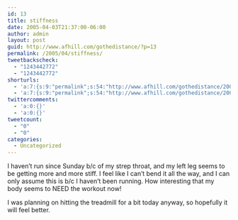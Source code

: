 ```yaml
---
id: 13
title: stiffness
date: 2005-04-03T21:37:00-06:00
author: admin
layout: post
guid: http://www.afhill.com/gothedistance/?p=13
permalink: /2005/04/stiffness/
tweetbackscheck:
  - "1243442772"
  - "1243442772"
shorturls:
  - 'a:7:{s:9:"permalink";s:54:"http://www.afhill.com/gothedistance/2005/04/stiffness/";s:7:"tinyurl";s:25:"http://tinyurl.com/qod79y";s:5:"bitly";s:19:"http://bit.ly/XT8Z1";s:5:"snipr";s:22:"http://snipr.com/hxx2h";s:5:"snurl";s:22:"http://snurl.com/hxx2h";s:7:"snipurl";s:24:"http://snipurl.com/hxx2h";s:4:"isgd";s:17:"http://is.gd/BhLh";}'
  - 'a:7:{s:9:"permalink";s:54:"http://www.afhill.com/gothedistance/2005/04/stiffness/";s:7:"tinyurl";s:25:"http://tinyurl.com/qod79y";s:5:"bitly";s:19:"http://bit.ly/XT8Z1";s:5:"snipr";s:22:"http://snipr.com/hxx2h";s:5:"snurl";s:22:"http://snurl.com/hxx2h";s:7:"snipurl";s:24:"http://snipurl.com/hxx2h";s:4:"isgd";s:17:"http://is.gd/BhLh";}'
twittercomments:
  - 'a:0:{}'
  - 'a:0:{}'
tweetcount:
  - "0"
  - "0"
categories:
  - Uncategorized
---
```

I haven&#8217;t run since Sunday b/c of my strep throat, and my left leg seems to be getting more and more stiff. I feel like I can&#8217;t bend it all the way, and I can only assume this is b/c I haven&#8217;t been running. How interesting that my body seems to NEED the workout now!

I was planning on hitting the treadmill for a bit today anyway, so hopefully it will feel better.
